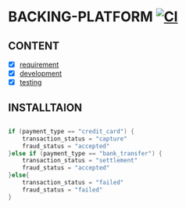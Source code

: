 # BACKING-PLATFORM [![CI](https://github.com/superosystem/BackingPlatform/backend/actions/workflows/ci.yml/badge.svg)](https://github.com/superosystem/BackingPlatform/backend/actions/workflows/ci.yml)



## CONTENT
- [x] [requirement]()
- [x] [development]()
- [x] [testing]()

## INSTALLTAION


## 

```go
if (payment_type == "credit_card") {
    transaction_status = "capture"
    fraud_status = "accepted"
}else if (payment_type == "bank_transfer") {
    transaction_status = "settlement"
    fraud_status = "accepted"
}else{
    transaction_status = "failed"
    fraud_status = "failed"
}
```

